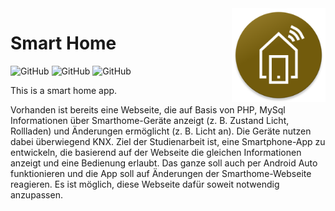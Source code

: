 <img src="docs/img/icon.png" height="150" align="right">

# Smart Home

![GitHub](https://img.shields.io/github/license/Christian-2003/smart-home?color=red)
![GitHub](https://img.shields.io/github/issues/Christian-2003/smart-home?color=purple)
![GitHub](https://img.shields.io/github/repo-size/Christian-2003/smart-home?color=blue)

This is a smart home app.

Vorhanden ist bereits eine Webseite, die auf Basis von PHP, MySql Informationen über Smarthome-Geräte anzeigt (z. B. Zustand Licht, Rollladen) und Änderungen ermöglicht (z. B. Licht an). Die Geräte nutzen dabei überwiegend KNX. Ziel der Studienarbeit ist, eine Smartphone-App zu entwickeln, die basierend auf der Webseite die gleichen Informationen anzeigt und eine Bedienung erlaubt. Das ganze soll auch per Android Auto funktionieren und die App soll auf Änderungen der Smarthome-Webseite reagieren. Es ist möglich, diese Webseite dafür soweit notwendig anzupassen.
